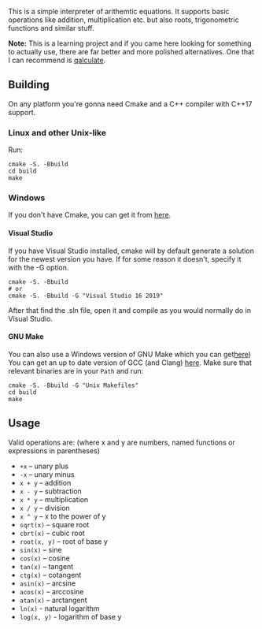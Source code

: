 This is a simple interpreter of arithemtic equations.
It supports basic operations like addition, multiplication etc.
but also roots, trigonometric functions and similar stuff.

**Note:** This is a learning project and if you came here looking for something to actually use,
there are far better and more polished alternatives.
One that I can recommend is [qalculate](https://qalculate.github.io/).

## Building

On any platform you're gonna need Cmake and a C++ compiler with C++17 support.

### Linux and other Unix-like

Run:

```
cmake -S. -Bbuild
cd build
make
```

### Windows

If you don't have Cmake, you can get it from [here](https://cmake.org/download/).

#### Visual Studio

If you have Visual Studio installed, cmake will by default generate a solution for the newest version you have.
If for some reason it doesn't, specify it with the -G option.

```
cmake -S. -Bbuild
# or
cmake -S. -Bbuild -G "Visual Studio 16 2019"
```

After that find the .sln file, open it and compile as you would normally do in Visual Studio.

#### GNU Make

You can also use a Windows version of GNU Make which you can get[here](http://gnuwin32.sourceforge.net/packages/make.htm)) 
You can get an up to date version of GCC (and Clang) [here](https://winlibs.com/).
Make sure that relevant binaries are in your `Path` and run:

```
cmake -S. -Bbuild -G "Unix Makefiles"
cd build
make
```

## Usage

Valid operations are: (where x and y are numbers, named functions or expressions in parentheses)
- `+x` – unary plus
- `-x` – unary minus
- `x + y` – addition
- `x - y` – subtraction
- `x * y` – multiplication
- `x / y` – division
- `x ^ y` – x to the power of y
- `sqrt(x)` – square root
- `cbrt(x)` – cubic root
- `root(x, y)` – root of base y
- `sin(x)` – sine
- `cos(x)` – cosine
- `tan(x)` – tangent
- `ctg(x)` – cotangent
- `asin(x)` – arcsine
- `acos(x)` – arccosine
- `atan(x)` – arctangent
- `ln(x)` - natural logarithm
- `log(x, y)` - logarithm of base y
